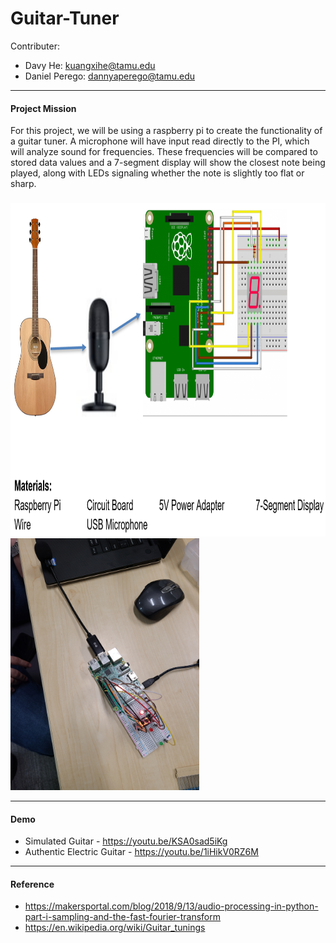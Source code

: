 # Guitar-Tuner

Contributer:

- Davy He: kuangxihe@tamu.edu
- Daniel Perego: dannyaperego@tamu.edu

---
#### Project Mission
For this project, we will be using a raspberry pi to create the functionality of a guitar tuner. A microphone will have input read directly to the PI, which will analyze sound for frequencies. These frequencies will be compared to stored data values and a 7-segment display will show the closest note being played, along with LEDs signaling whether the note is slightly too flat or sharp.

###

<img src="/images/Overall-design.PNG" width="917" height="533">
<img src="/images/Guitar_2.jpg" width="302" height="403" >

---
#### Demo
- Simulated Guitar - https://youtu.be/KSA0sad5iKg 
- Authentic Electric Guitar - https://youtu.be/1iHikV0RZ6M

---

#### Reference
- https://makersportal.com/blog/2018/9/13/audio-processing-in-python-part-i-sampling-and-the-fast-fourier-transform
- https://en.wikipedia.org/wiki/Guitar_tunings
